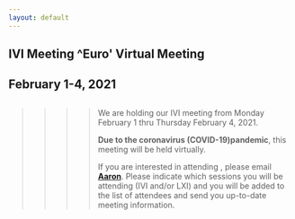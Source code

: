 ```yaml
---
layout: default
---
```

<div id="rightCol0">

<div data-align="center">

## IVI Meeting ^Euro' Virtual Meeting

## February 1-4, 2021

</div>

> > > > ##
> > > >
> > > > We are holding our IVI meeting from Monday February 1 thru
> > > > Thursday February 4, 2021.
> > > >
> > > > **Due to the coronavirus (COVID-19)pandemic**, this meeting will
> > > > be held virtually.
> > > >
> > > > If you are interested in attending , please email
> > > > [**Aaron**](mailto:ExecDir@LXIStandard.org). Please indicate
> > > > which sessions you will be attending (IVI and/or LXI) and you
> > > > will be added to the list of attendees and send you up-to-date
> > > > meeting information.
> > >
> > > > >

####

>
>
> > ###
> >
> > >



> >

####

####

####



</div>
